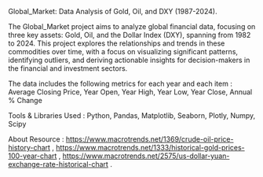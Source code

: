 Global_Market: Data Analysis of Gold, Oil, and DXY (1987-2024).

The Global_Market project aims to analyze global financial data, focusing on three key assets: Gold, Oil, and the Dollar Index (DXY), spanning from 1982 to 2024. This project explores the relationships and trends in these commodities over time, with a focus on visualizing significant patterns, identifying outliers, and deriving actionable insights for decision-makers in the financial and investment sectors.

The data includes the following metrics for each year and each item : Average Closing Price, Year Open, Year High, Year Low, Year Close, Annual % Change

Tools & Libraries Used : Python, Pandas, Matplotlib, Seaborn, Plotly, Numpy, Scipy

About Resource : 
https://www.macrotrends.net/1369/crude-oil-price-history-chart  ,
https://www.macrotrends.net/1333/historical-gold-prices-100-year-chart  ,
https://www.macrotrends.net/2575/us-dollar-yuan-exchange-rate-historical-chart  .
